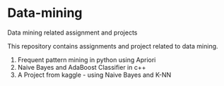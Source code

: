 Data-mining
===========

Data mining related assignment and projects

This repository contains assignments and project related to data mining. 
1. Frequent pattern mining in python using Apriori
2. Naive Bayes and AdaBoost Classifier in c++
3. A Project from kaggle - using Naive Bayes and K-NN
